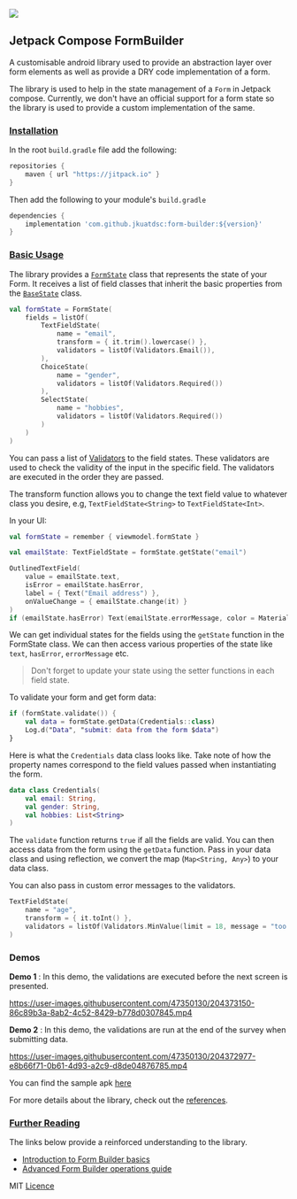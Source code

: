[![](https://jitpack.io/v/jkuatdsc/form-builder.svg)](https://jitpack.io/#jkuatdsc/form-builder)

## Jetpack Compose FormBuilder

A customisable android library used to provide an abstraction layer over form elements as well as provide a DRY code
implementation of a form.

The library is used to help in the state management of a `Form` in Jetpack compose. Currently, we don't have an official
support for a form state so the library is used to provide a custom implementation of the same.

### <a id="installs" href="#installs">Installation</a>

In the root `build.gradle` file add the following:

```groovy
repositories {
    maven { url "https://jitpack.io" }
}
```

Then add the following to your module's `build.gradle`

```groovy
dependencies {
    implementation 'com.github.jkuatdsc:form-builder:${version}'
}
```

### <a id="basics" href="#basics">Basic Usage</a>

The library provides a [`FormState`](/form-builder/src/main/java/com/dsc/form_builder/FormState.kt) class that
represents the state of your Form. It receives a list of field classes that inherit the basic properties from the
[`BaseState`](/form-builder/src/main/java/com/dsc/form_builder/BaseState.kt) class.

```kotlin
val formState = FormState(
    fields = listOf(
        TextFieldState(
            name = "email",
            transform = { it.trim().lowercase() },
            validators = listOf(Validators.Email()),
        ),
        ChoiceState(
            name = "gender",
            validators = listOf(Validators.Required())
        ),
        SelectState(
            name = "hobbies",
            validators = listOf(Validators.Required())
        )
    )
)
```

You can pass a list of [Validators](/form-builder/src/main/java/com/dsc/form_builder/Validators.kt) to the
field states. These validators are used to check the validity of the input in the specific field. The validators are
executed in the order they are passed.

The transform function allows you to change the text field value to whatever class you desire, e.g, `TextFieldState<String>` to `TextFieldState<Int>`.

In your UI:

```kotlin
val formState = remember { viewmodel.formState }

val emailState: TextFieldState = formState.getState("email")

OutlinedTextField(
    value = emailState.text,
    isError = emailState.hasError,
    label = { Text("Email address") },
    onValueChange = { emailState.change(it) }
)
if (emailState.hasError) Text(emailState.errorMessage, color = MaterialTheme.colors.error)
```

We can get individual states for the fields using the `getState` function in the FormState class. We can then access
various properties of the state like `text`, `hasError`, `errorMessage` etc.

> Don't forget to update your state using the setter functions in each field state.

To validate your form and get form data:

```kotlin
if (formState.validate()) {
    val data = formState.getData(Credentials::class)
    Log.d("Data", "submit: data from the form $data")
}
```
Here is what the `Credentials` data class looks like. Take note of how the property names correspond to the field values 
passed when instantiating the form.

```Kotlin
data class Credentials(
    val email: String,
    val gender: String,
    val hobbies: List<String>
)
```

The `validate` function returns `true` if all the fields are valid. You can then access data from the form using
the `getData` function. Pass in your data class and using reflection, we convert the map (`Map<String, Any>`) to your
data class.

You can also pass in custom error messages to the validators.

```kotlin
TextFieldState(
    name = "age",
    transform = { it.toInt() },
    validators = listOf(Validators.MinValue(limit = 18, message = "too young"))
)
```

### Demos

**Demo 1** : In this demo, the validations are executed before the next screen is presented.

https://user-images.githubusercontent.com/47350130/204373150-86c89b3a-8ab2-4c52-8429-b778d0307845.mp4

**Demo 2** : In this demo, the validations are run at the end of the survey when submitting data.

https://user-images.githubusercontent.com/47350130/204372977-e8b66f71-0b61-4d93-a2c9-d8de04876785.mp4

You can find the sample apk [here](https://drive.google.com/file/d/1tMtDtJwuDZoQnxluiAPNC0dYs7aqXUjt/view?usp=sharing)

For more details about the library, check out the [references](https://jkuatdsc.github.io/form-builder/).

### <a id="links" href="#links">Further Reading</a>

The links below provide a reinforced understanding to the library.
* [Introduction to Form Builder basics](https://www.section.io/engineering-education/jetpack-compose-forms/)
* [Advanced Form Builder operations guide](https://www.section.io/engineering-education/making-jetpack-form-builder/)

MIT [Licence](LICENSE)
